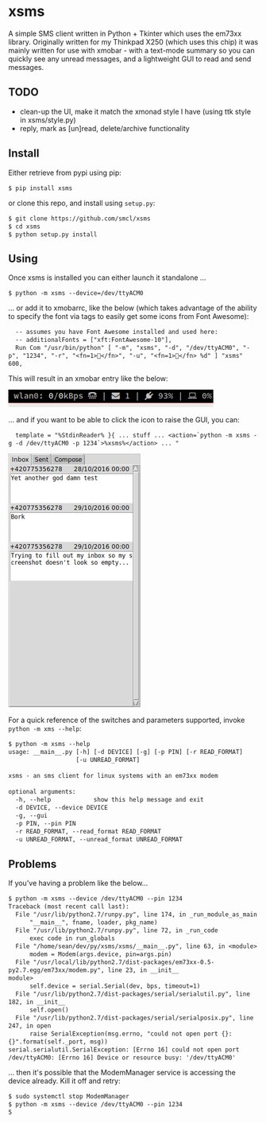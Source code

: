 # xsms

A simple SMS client written in Python + Tkinter which uses the em73xx library. Originally written for my Thinkpad X250 (which uses this chip) it was mainly written for use with xmobar - with a text-mode summary so you can quickly see any unread messages, and a lightweight GUI to read and send messages.

## TODO

* clean-up the UI, make it match the xmonad style I have (using ttk style in xsms/style.py)
* reply, mark as [un]read, delete/archive functionality

## Install

Either retrieve from pypi using pip:

```
$ pip install xsms
```

or clone this repo, and install using `setup.py`:
```
$ git clone https://github.com/smcl/xsms
$ cd xsms
$ python setup.py install
```


## Using

Once xsms is installed you can either launch it standalone ...

```
$ python -m xsms --device=/dev/ttyACM0
```

... or add it to xmobarrc, like the below (which takes advantage of the ability to specify the font via <fn> tags to easily get some icons from Font Awesome):

```
  -- assumes you have Font Awesome installed and used here:
  -- additionalFonts = ["xft:FontAwesome-10"],
  Run Com "/usr/bin/python" [ "-m", "xsms", "-d", "/dev/ttyACM0", "-p", "1234", "-r", "<fn=1></fn>", "-u", "<fn=1></fn> %d" ] "xsms" 600,
```

This will result in an xmobar entry like the below:

![xsms-xmobar.png](xsms-xmobar.png?raw=true)

... and if you want to be able to click the icon to raise the GUI, you can:
```
  template = "%StdinReader% }{ ... stuff ... <action=`python -m xsms -g -d /dev/ttyACM0 -p 1234`>%xsms%</action> ... "
```

![xsms-inbox.png](xsms-inbox.png?raw=true)

For a quick reference of the switches and parameters supported, invoke `python -m xms --help`:
```
$ python -m xsms --help
usage: __main__.py [-h] [-d DEVICE] [-g] [-p PIN] [-r READ_FORMAT]
                   [-u UNREAD_FORMAT]

xsms - an sms client for linux systems with an em73xx modem

optional arguments:
  -h, --help            show this help message and exit
  -d DEVICE, --device DEVICE
  -g, --gui
  -p PIN, --pin PIN
  -r READ_FORMAT, --read_format READ_FORMAT
  -u UNREAD_FORMAT, --unread_format UNREAD_FORMAT
```

## Problems

If you've having a problem like the below...

```
$ python -m xsms --device /dev/ttyACM0 --pin 1234
Traceback (most recent call last):
  File "/usr/lib/python2.7/runpy.py", line 174, in _run_module_as_main
      "__main__", fname, loader, pkg_name)
  File "/usr/lib/python2.7/runpy.py", line 72, in _run_code
      exec code in run_globals
  File "/home/sean/dev/py/xsms/xsms/__main__.py", line 63, in <module>
      modem = Modem(args.device, pin=args.pin)
  File "/usr/local/lib/python2.7/dist-packages/em73xx-0.5-py2.7.egg/em73xx/modem.py", line 23, in __init__
module>
      self.device = serial.Serial(dev, bps, timeout=1)
  File "/usr/lib/python2.7/dist-packages/serial/serialutil.py", line 182, in __init__
      self.open()
  File "/usr/lib/python2.7/dist-packages/serial/serialposix.py", line 247, in open
      raise SerialException(msg.errno, "could not open port {}: {}".format(self._port, msg))
serial.serialutil.SerialException: [Errno 16] could not open port /dev/ttyACM0: [Errno 16] Device or resource busy: '/dev/ttyACM0'
```

... then it's possible that the ModemManager service is accessing the device already. Kill it off and retry:

```
$ sudo systemctl stop ModemManager
$ python -m xsms --device /dev/ttyACM0 --pin 1234
5
```

